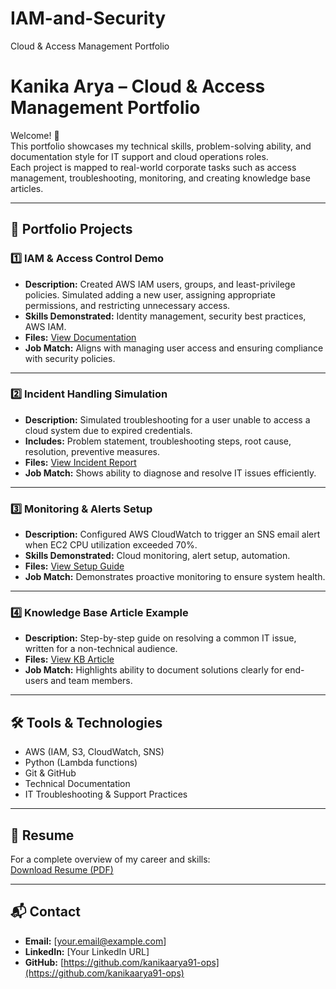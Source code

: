 # IAM-and-Security
Cloud &amp; Access Management Portfolio
# Kanika Arya – Cloud & Access Management Portfolio

Welcome! 👋  
This portfolio showcases my technical skills, problem-solving ability, and documentation style for IT support and cloud operations roles.  
Each project is mapped to real-world corporate tasks such as access management, troubleshooting, monitoring, and creating knowledge base articles.

---
## 📂 Portfolio Projects

### 1️⃣ IAM & Access Control Demo
- **Description:** Created AWS IAM users, groups, and least-privilege policies. Simulated adding a new user, assigning appropriate permissions, and restricting unnecessary access.
- **Skills Demonstrated:** Identity management, security best practices, AWS IAM.
- **Files:** [View Documentation](projects/incident-simulation/Documentaion/KB.md)  
- **Job Match:** Aligns with managing user access and ensuring compliance with security policies.

---

### 2️⃣ Incident Handling Simulation
- **Description:** Simulated troubleshooting for a user unable to access a cloud system due to expired credentials.
- **Includes:** Problem statement, troubleshooting steps, root cause, resolution, preventive measures.
- **Files:** [View Incident Report](projects/Incident-Simulation/README.md)  
- **Job Match:** Shows ability to diagnose and resolve IT issues efficiently.

---

### 3️⃣ Monitoring & Alerts Setup
- **Description:** Configured AWS CloudWatch to trigger an SNS email alert when EC2 CPU utilization exceeded 70%.
- **Skills Demonstrated:** Cloud monitoring, alert setup, automation.
- **Files:** [View Setup Guide](projects/Monitoring-Alerts/README.md)  
- **Job Match:** Demonstrates proactive monitoring to ensure system health.

---

### 4️⃣ Knowledge Base Article Example
- **Description:** Step-by-step guide on resolving a common IT issue, written for a non-technical audience.
- **Files:** [View KB Article](documentation/KB-Example.md)  
- **Job Match:** Highlights ability to document solutions clearly for end-users and team members.

---

## 🛠️ Tools & Technologies
- AWS (IAM, S3, CloudWatch, SNS)
- Python (Lambda functions)
- Git & GitHub
- Technical Documentation
- IT Troubleshooting & Support Practices

---

## 📄 Resume
For a complete overview of my career and skills:  
[Download Resume (PDF)](resume/Kanika_Arya_Resume.pdf)

---

## 📬 Contact
- **Email:** [your.email@example.com]
- **LinkedIn:** [Your LinkedIn URL]
- **GitHub:** [https://github.com/kanikaarya91-ops](https://github.com/kanikaarya91-ops)
